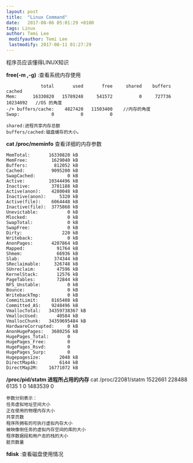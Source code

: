 ```yaml
---
layout: post
title:  "Linux Command"
date:   2017-08-06 05:01:29 +0100
tags: Linux
author: Temi Lee
 modifyauthor: Temi Lee
 lastmodify: 2017-08-11 01:27:29
---
```


程序员应该懂得LINUX知识

**free(-m ,-g)** :查看系统内存使用

                 total       used       free     shared    buffers     cached
    Mem:      16330820   15789248     541572          0     727736   10234092   //OS 的角度
    -/+ buffers/cache:    4827420   11503400    //内存的角度
    Swap:            0          0          0

    shared:进程共享内存总额
    buffers/cached:磁盘缓存的大小。

**cat /proc/meminfo** 查看详细的内存参数

    MemTotal:       16330820 kB
    MemFree:         1629040 kB
    Buffers:          812052 kB
    Cached:          9095200 kB
    SwapCached:            0 kB
    Active:         10344496 kB
    Inactive:        3781188 kB
    Active(anon):    4280048 kB
    Inactive(anon):     5320 kB
    Active(file):    6064448 kB
    Inactive(file):  3775868 kB
    Unevictable:           0 kB
    Mlocked:               0 kB
    SwapTotal:             0 kB
    SwapFree:              0 kB
    Dirty:               220 kB
    Writeback:             0 kB
    AnonPages:       4207864 kB
    Mapped:            91764 kB
    Shmem:             66936 kB
    Slab:             374344 kB
    SReclaimable:     326748 kB
    SUnreclaim:        47596 kB
    KernelStack:       12576 kB
    PageTables:        72844 kB
    NFS_Unstable:          0 kB
    Bounce:                0 kB
    WritebackTmp:          0 kB
    CommitLimit:     8165408 kB
    Committed_AS:    9248496 kB
    VmallocTotal:   34359738367 kB
    VmallocUsed:       40584 kB
    VmallocChunk:   34359695484 kB
    HardwareCorrupted:     0 kB
    AnonHugePages:   3680256 kB
    HugePages_Total:       0
    HugePages_Free:        0
    HugePages_Rsvd:        0
    HugePages_Surp:        0
    Hugepagesize:       2048 kB
    DirectMap4k:        6144 kB
    DirectMap2M:    16771072 kB


**/proc/pid/statm 进程所占用的内存**
    cat /proc/22081/statm
    1522661 228488 6135 1 0 1483539 0

    参数分别表示：
    任务虚拟地址空间大小
    正在使用的物理内存大小
    共享页数
    程序所拥有的可执行虚拟内存大小
    被映像倒任务的虚拟内存空间的库的大小
    程序数据段和用户态的栈的大小
    脏页数量


 **fdisk** :查看磁盘使用情况



